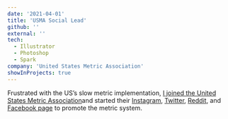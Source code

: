 ```yaml
---
date: '2021-04-01'
title: 'USMA Social Lead'
github: ''
external: ''
tech:
  - Illustrator
  - Photoshop
  - Spark
company: 'United States Metric Association'
showInProjects: true
---
```


Frustrated with the US’s slow metric implementation, [I joined the United States Metric Association](./images/USMArecognition.jpg)and started their [Instagram](https://www.instagram.com/usma_metric/?hl=en), [Twitter](https://twitter.com/usma_metric), [Reddit](https://www.reddit.com/user/usma_metric/), and [Facebook page](https://www.facebook.com/usma.metric/) to promote the metric system.
